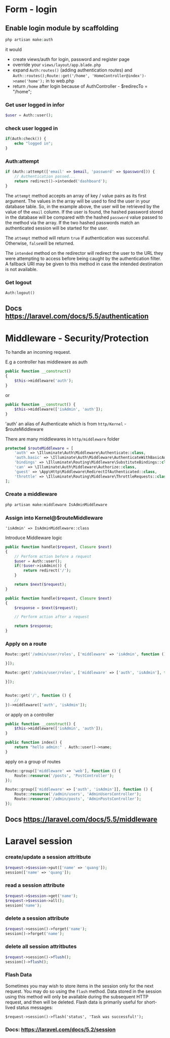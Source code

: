 # Form - login

## Enable login module by scaffolding

```php
php artisan make:auth	
```



it would 

* create views/auth for login, password and register page
* override your `views/layout/app.blade.php`
* expand `Auth:routes()` (adding authentication routes) and `Auth::routes();Route::get('/home', 'HomeController@index')->name('home');` in to web.php
* return `/home` after login because of AuthController - $redirecTo = "/home";



### Get user logged in infor

```php
$user = Auth::user();
```



### check user logged in

```php
if(Auth:check()) {
    echo "logged in";
}
```



### Auth:attempt

```php
if (Auth::attempt(['email' => $email, 'password' => $password])) {
    // Authentication passed...
    return redirect()->intended('dashboard');
}
```



The `attempt` method accepts an array of key / value pairs as its first argument. The values in the array will be used to find the user in your database table. So, in the example above, the user will be retrieved by the value of the `email` column. If the user is found, the hashed password stored in the database will be compared with the hashed `password` value passed to the method via the array. If the two hashed passwords match an authenticated session will be started for the user.

The `attempt` method will return `true` if authentication was successful. Otherwise, `false`will be returned.

The `intended` method on the redirector will redirect the user to the URL they were attempting to access before being caught by the authentication filter. A fallback URI may be given to this method in case the intended destination is not available.



### Get logout

```
Auth:logout()
```



## Docs https://laravel.com/docs/5.5/authentication



# Middleware - Security/Protection

To handle an incoming request.

E.g a controller has middleware as auth

```php
public function __construct()
{
    $this->middleware('auth');
}
```

or

```php
public function __construct() {
    $this->middleware(['isAdmin', 'auth']);
}
```



'auth' an alias of Authenticate which  is from `http/Kernel` - $routeMiddleware

There are many middlewares in `http/middleware` folder

```php
protected $routeMiddleware = [
    'auth' => \Illuminate\Auth\Middleware\Authenticate::class,
    'auth.basic' => \Illuminate\Auth\Middleware\AuthenticateWithBasicAuth::class,
    'bindings' => \Illuminate\Routing\Middleware\SubstituteBindings::class,
    'can' => \Illuminate\Auth\Middleware\Authorize::class,
    'guest' => \App\Http\Middleware\RedirectIfAuthenticated::class,
    'throttle' => \Illuminate\Routing\Middleware\ThrottleRequests::class,
];
```



### Create a middleware

```php
php artisan make:middleware IsAdminMiddleware
```

### Assign into Kernel@$routeMiddleware

```
'isAdmin' => IsAdminMiddleware::class
```



Introduce Middleware logic

```php
public function handle($request, Closure $next)
{
    // Perform action before a request
	$user = Auth::user();
    if(!$user->isAdmin()) {
        return redirect('/');
    }

    return $next($request);
}
```



```php
public function handle($request, Closure $next)
{
    $response = $next($request);

	// Perform action after a request

	return $response;
}
```

###  Apply on a route

```php
Route::get('/admin/user/roles', ['middleware' => 'isAdmin', function () {

}]);

Route::get('/admin/user/roles', ['middleware' => ['auth', 'isAdmin'], function () {

}]);


Route::get('/', function () {
    //
})->middleware(['auth', 'isAdmin']);
```



or apply on a controller

```php
public function __construct() {
    $this->middleware(['isAdmin', 'auth']);
}

public function index() {
    return "hello admin:" . Auth::user()->name;
}
```



apply on a group of routes

```php
Route::group(['middleware' => 'web'], function () {
    Route::resource('/posts', 'PostController');
});

Route::group(['middleware' => ['auth', 'isAdmin']], function () {
    Route::resource('/admin/users', 'AdminUsersController');
    Route::resource('/admin/posts', 'AdminPostsController');
});

```



## Docs https://laravel.com/docs/5.5/middleware



# Laravel session

### create/update a session attritbute

```php
$request->$session->put(['name' => 'quang']);
session(['name' => 'quang']);
```



### read a session attribute

```php
$request->$session->get('name');
$request->$session->all();
session('name');
```



### delete a session attribute

```php
$request->session()->forget('name');
session()->forget('name');
```



### delete all session attritbutes

```php
$request->session()->flush();
session()->flush();
```



### Flash Data

Sometimes you may wish to store items in the session only for the next request. You may do so using the `flash` method. Data stored in the session using this method will only be available during the subsequent HTTP request, and then will be deleted. Flash data is primarily useful for short-lived status messages:

```
$request->session()->flash('status', 'Task was successful!');
```



### Docs: https://laravel.com/docs/5.2/session

